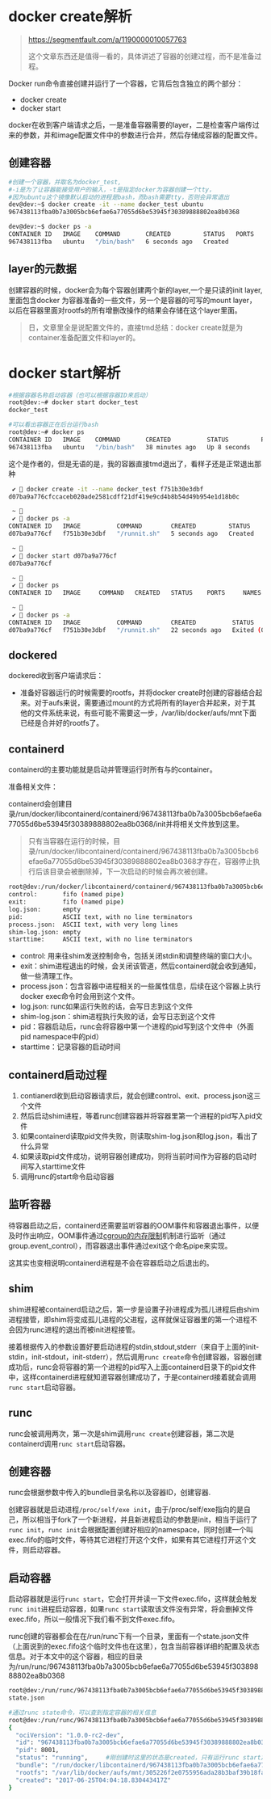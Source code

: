 # docker create解析

> https://segmentfault.com/a/1190000010057763
>
> 这个文章东西还是值得一看的，具体讲述了容器的创建过程，而不是准备过程。

Docker run命令直接创建并运行了一个容器，它背后包含独立的两个部分：

* docker  create
* docker start

docker在收到客户端请求之后，一是准备容器需要的layer，二是检查客户端传过来的参数，并和image配置文件中的参数进行合并，然后存储成容器的配置文件。

## 创建容器

~~~bash
#创建一个容器，并取名为docker_test,
#-i是为了让容器能接受用户的输入，-t是指定docker为容器创建一个tty，
#因为ubuntu这个镜像默认启动的进程是bash，而bash需要tty，否则会异常退出
dev@dev:~$ docker create -it --name docker_test ubuntu
967438113fba0b7a3005bcb6efae6a77055d6be53945f30389888802ea8b0368

dev@dev:~$ docker ps -a
CONTAINER ID   IMAGE    COMMAND       CREATED         STATUS   PORTS   NAMES
967438113fba   ubuntu   "/bin/bash"   6 seconds ago   Created          docker_test
~~~

## layer的元数据

创建容器的时候，docker会为每个容器创建两个新的layer,一个是只读的init layer,里面包含docker 为容器准备的一些文件，另一个是容器的可写的mount layer，以后在容器里面对rootfs的所有增删改操作的结果会存储在这个layer里面。

> 日，文章里全是说配置文件的，直接tmd总结：docker create就是为container准备配置文件和layer的。

# docker start解析

~~~bash
#根据容器名称启动容器（也可以根据容器ID来启动）
root@dev:~# docker start docker_test
docker_test

#可以看出容器正在后台运行bash
root@dev:~# docker ps
CONTAINER ID   IMAGE    COMMAND       CREATED          STATUS         PORTS   NAMES
967438113fba   ubuntu   "/bin/bash"   38 minutes ago   Up 8 seconds           docker_test
~~~

这个是作者的，但是无语的是，我的容器直接tmd退出了，看样子还是正常退出那种

~~~bash
 ✔  docker create -it --name docker_test f751b30e3dbf
d07ba9a776cfccaceb020ade2581cdff21df419e9cd4b8b54d49b954e1d18b0c

 ~ 
 ✔  docker ps -a
CONTAINER ID   IMAGE          COMMAND        CREATED         STATUS    PORTS     NAMES
d07ba9a776cf   f751b30e3dbf   "/runnit.sh"   5 seconds ago   Created             docker_test

 ~ 
 ✔  docker start d07ba9a776cf
d07ba9a776cf

 ~ 
 ✔  docker ps
CONTAINER ID   IMAGE     COMMAND   CREATED   STATUS    PORTS     NAMES

 ~ 
 ✔  docker ps -a
CONTAINER ID   IMAGE          COMMAND        CREATED          STATUS                     PORTS     NAMES
d07ba9a776cf   f751b30e3dbf   "/runnit.sh"   22 seconds ago   Exited (0) 7 seconds ago             docker_test
~~~

## dockered

dockered收到客户端请求后：

* 准备好容器运行的时候需要的rootfs，并将docker create时创建的容器结合起来。对于aufs来说，需要通过mount的方式将所有的layer合并起来，对于其他的文件系统来说，有些可能不需要这一步，/var/lib/docker/aufs/mnt下面已经是合并好的rootfs了。

## containerd

containerd的主要功能就是启动并管理运行时所有与的container。

准备相关文件：

containerd会创建目录/run/docker/libcontainerd/containerd/967438113fba0b7a3005bcb6efae6a77055d6be53945f30389888802ea8b0368/init并将相关文件放到这里。

> 只有当容器在运行的时候，目录/run/docker/libcontainerd/containerd/967438113fba0b7a3005bcb6efae6a77055d6be53945f30389888802ea8b0368才存在，容器停止执行后该目录会被删除掉，下一次启动的时候会再次被创建。

~~~bash
root@dev:/run/docker/libcontainerd/containerd/967438113fba0b7a3005bcb6efae6a77055d6be53945f30389888802ea8b0368/init# file *
control:       fifo (named pipe)
exit:          fifo (named pipe)
log.json:      empty
pid:           ASCII text, with no line terminators
process.json:  ASCII text, with very long lines
shim-log.json: empty
starttime:     ASCII text, with no line terminators
~~~

- control: 用来往shim发送控制命令，包括关闭stdin和调整终端的窗口大小。
- exit：shim进程退出的时候，会关闭该管道，然后containerd就会收到通知，做一些清理工作。
- process.json：包含容器中进程相关的一些属性信息，后续在这个容器上执行docker exec命令时会用到这个文件。
- log.json: runc如果运行失败的话，会写日志到这个文件
- shim-log.json：shim进程执行失败的话，会写日志到这个文件
- pid：容器启动后，runc会将容器中第一个进程的pid写到这个文件中（外面pid namespace中的pid）
- starttime：记录容器的启动时间

## containerd启动过程

1. contianerd收到启动容器请求后，就会创建control、exit、process.json这三个文件
2. 然后启动shim进程，等着runc创建容器并将容器里第一个进程的pid写入pid文件
3. 如果containerd读取pid文件失败，则读取shim-log.json和log.json，看出了什么异常
4. 如果读取pid文件成功，说明容器创建成功，则将当前时间作为容器的启动时间写入starttime文件
5. 调用runc的start命令启动容器

## 监听容器

待容器启动之后，containerd还需要监听容器的OOM事件和容器退出事件，以便及时作出响应，OOM事件通过[cgroup的内存限制](https://segmentfault.com/a/1190000008125359)机制进行监听（通过group.event_control），而容器退出事件通过exit这个命名pipe来实现。

这其实也变相说明containerd进程是不会在容器启动之后退出的。

## shim

shim进程被containerd启动之后，第一步是设置子孙进程成为孤儿进程后由shim进程接管，即shim将变成孤儿进程的父进程，这样就保证容器里的第一个进程不会因为runc进程的退出而被init进程接管。

接着根据传入的参数设置好要启动进程的stdin,stdout,stderr（来自于上面的init-stdin，init-stdout，init-stderr），然后调用`runc create`命令创建容器，容器创建成功后，runc会将容器的第一个进程的pid写入上面containerd目录下的pid文件中，这样containerd进程就知道容器创建成功了，于是containerd接着就会调用`runc start`启动容器。

## runc

runc会被调用两次，第一次是shim调用`runc create`创建容器，第二次是containerd调用`runc start`启动容器。

## 创建容器

runc会根据参数中传入的bundle目录名称以及容器ID，创建容器.

创建容器就是启动进程`/proc/self/exe init`，由于/proc/self/exe指向的是自己，所以相当于fork了一个新进程，并且新进程启动的参数是init，相当于运行了`runc init`，`runc init`会根据配置创建好相应的namespace，同时创建一个叫exec.fifo的临时文件，等待其它进程打开这个文件，如果有其它进程打开这个文件，则启动容器。

## 启动容器

启动容器就是运行`runc start`，它会打开并读一下文件exec.fifo，这样就会触发`runc init`进程启动容器，如果`runc start`读取该文件没有异常，将会删掉文件exec.fifo，所以一般情况下我们看不到文件exec.fifo。

runc创建的容器都会在在/run/runc下有一个目录，里面有一个state.json文件（上面说到的exec.fifo这个临时文件也在这里），包含当前容器详细的配置及状态信息。对于本文中的这个容器，相应的目录为/run/runc/967438113fba0b7a3005bcb6efae6a77055d6be53945f30389888802ea8b0368

~~~bash
root@dev:/run/runc/967438113fba0b7a3005bcb6efae6a77055d6be53945f30389888802ea8b0368# ls
state.json

#通过runc state命令，可以查到指定容器的相关信息
root@dev:/run/runc/967438113fba0b7a3005bcb6efae6a77055d6be53945f30389888802ea8b0368# docker-runc state 967438113fba0b7a3005bcb6efae6a77055d6be53945f30389888802ea8b0368
{
  "ociVersion": "1.0.0-rc2-dev",
  "id": "967438113fba0b7a3005bcb6efae6a77055d6be53945f30389888802ea8b0368",
  "pid": 8001,
  "status": "running",     #刚创建时这里的状态是created，只有运行runc start之后这里才变成running
  "bundle": "/run/docker/libcontainerd/967438113fba0b7a3005bcb6efae6a77055d6be53945f30389888802ea8b0368",
  "rootfs": "/var/lib/docker/aufs/mnt/305226f2e0755956ada28b3baf39b18fa328f1a59fd90e0b759a239773db2281",
  "created": "2017-06-25T04:04:18.830443417Z"
}
~~~

































